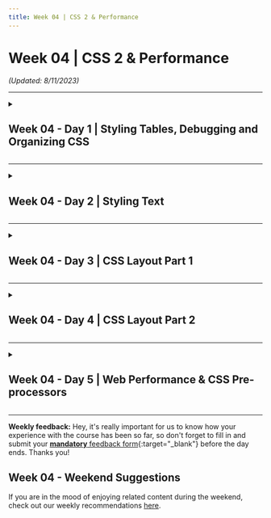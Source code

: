 ```yaml
---
title: Week 04 | CSS 2 & Performance
---
```


<h1 id="{{ Week 04-CSS 2 & Performance | slugify }}">
  <span class="week-prefix">Week 04 |</span> CSS 2 & Performance
</h1>

_(Updated: 8/11/2023)_

---

<!-- Week 04 - Day 1 | Styling Tables, Debugging and Organizing CSS -->
<details markdown="1">
  <summary>
    <h2>
      <span class="summary-day">Week 04 - Day 1</span> | Styling Tables, Debugging and Organizing CSS</h2>
  </summary>

### Schedule

  - [Study](#study-plan)

### Study Plan

> **Important**
> As you'll notice, after finishing an MDN article, there are suggestions on what to study next.
> We strongly advise you to ignore this part and follow our curriculum's flow that you'll find on this document.

  - [Read: **Styling tables**](https://developer.mozilla.org/en-US/docs/Learn/CSS/Building_blocks/Styling_tables){:target="_blank"}
    - Level: Beginner

  - [Read: **Debugging CSS**](https://developer.mozilla.org/en-US/docs/Learn/CSS/Building_blocks/Debugging_CSS){:target="_blank"}
    - Level: Beginner

  - [Read: **Organizing your CSS**](https://developer.mozilla.org/en-US/docs/Learn/CSS/Building_blocks/Organizing){:target="_blank"}
    - Level: Beginner

<!-- Summary -->

### Exercises

  - Create a file named `azure_table.html` and try to recreate the table below using your HTML and CSS skills.

  ![](assets/azure_table.jpg)

  - Create a file named `german_table.html` and try to recreate the table below using your HTML and CSS skills.

  ![](assets/german_table.jpg)

  - [MDN's Assessment: **Test your skills: Tables**](https://developer.mozilla.org/en-US/docs/Learn/CSS/Building_blocks/Tables_tasks){:target="_blank"}

  - [MDN's Assessment: **Fundamental CSS comprehension**](https://developer.mozilla.org/en-US/docs/Learn/CSS/Building_blocks/Fundamental_CSS_comprehension){:target="_blank"}

  **IMPORTANT:** Make sure to complete all the tasks found in the **daily Progress Sheet** and update the sheet accordingly. Once you've updated the sheet, don't forget to `commit` and `push`. The progress draft sheet for this day is: **/user/week04/progress/progress.draft.w04.d01.csv**

  You should **NEVER** update the `draft` sheets directly, but rather work on a copy of them according to the instructions [found here](../week01/resources/PROGRESS-WORKFLOW.md).


### Extra Resources

  - [MDN's Assessment: **Creating fancy letterheaded paper**](https://developer.mozilla.org/en-US/docs/Learn/CSS/Building_blocks/Creating_fancy_letterheaded_paper){:target="_blank"}

  - [MDN's Assessment: **A cool-looking box**](https://developer.mozilla.org/en-US/docs/Learn/CSS/Building_blocks/A_cool_looking_box){:target="_blank"}

<!-- Sources and Attributions -->
  
</details>

<hr class="mt-1">

<!-- Week 04 - Day 2 | Styling Text -->
<details markdown="1">
  <summary>
    <h2>
      <span class="summary-day">Week 04 - Day 2</span> | Styling Text</h2>
  </summary>

### Schedule

  - [Study](#study-plan-1)

### Study Plan

  > Inspirational quote of the day: How learning works.
  > 
  > **One fourth 1/4 from the teacher**
  > 
  > **One fourth 1/4 from your own intelligence**
  > 
  > **One fourth 1/4 from your classmates**
  > 
  > **One fourth 1/4 from time**



  ---



  With the basics of the CSS language covered, the next CSS topic for you to concentrate on is styling text — one of the most common things you'll do with CSS. Here we look at text styling fundamentals including setting font, boldness, italics, line and letter spacing, drop shadows, and other text features. We round off the module by looking at applying custom fonts to your page, and styling lists and links.

  - [Read : **Fundamental text and font styling**](https://developer.mozilla.org/en-US/docs/Learn/CSS/Styling_text/Fundamentals){:target="_blank"}
    - Level: Beginner

  - [Read : **Styling lists**](https://developer.mozilla.org/en-US/docs/Learn/CSS/Styling_text/Styling_lists){:target="_blank"}
    - Level: Beginner

  - [Read : **Styling links**](https://developer.mozilla.org/en-US/docs/Learn/CSS/Styling_text/Styling_links){:target="_blank"}
    - Level: Beginner

  - [Read : **Web fonts**](https://developer.mozilla.org/en-US/docs/Learn/CSS/Styling_text/Web_fonts){:target="_blank"}
    - Level: Beginner

<!-- Summary -->

### Exercises

  - [MDN's Assessment: **Typesetting a community school homepage**](https://developer.mozilla.org/en-US/docs/Learn/CSS/Styling_text/Typesetting_a_homepage){:target="_blank"}

  **IMPORTANT:** Make sure to complete all the tasks found in the **daily Progress Sheet** and update the sheet accordingly. Once you've updated the sheet, don't forget to `commit` and `push`. The progress draft sheet for this day is: **/user/week04/progress/progress.draft.w04.d02.csv**

  You should **NEVER** update the `draft` sheets directly, but rather work on a copy of them according to the instructions [found here](../week01/resources/PROGRESS-WORKFLOW.md).


<!-- Extra Resources -->

<!-- Sources and Attributions -->
  
</details>

<hr class="mt-1">

<!-- Week 04 - Day 3 | CSS Layout Part 1 -->
<details markdown="1">
  <summary>
    <h2>
      <span class="summary-day">Week 04 - Day 3</span> | CSS Layout Part 1</h2>
  </summary>

### Schedule

  - [Study](#study-plan-2)

### Study Plan

  - [Read: **Introduction to CSS layout**](https://developer.mozilla.org/en-US/docs/Learn/CSS/CSS_layout/Introduction){:target="_blank"}
    - **Level:** Beginner

  - [Read: **Normal Flow**](https://developer.mozilla.org/en-US/docs/Learn/CSS/CSS_layout/Normal_Flow){:target="_blank"}
    - **Level:** Beginner

  - [Read: **Positioning**](https://developer.mozilla.org/en-US/docs/Learn/CSS/CSS_layout/Positioning){:target="_blank"}
    - **Level:** Beginner

  - [Complete the interactive **Learn Flexbox** tutorial](https://scrimba.com/learn/flexbox){:target="_blank"}
    - **Level:** Beginner
    - **Duration:** 1h
    - **Tip:** You can bookmark this [**really neat visual guide**](https://www.samanthaming.com/flexbox30/){:target="_blank"} to Flexbox and use it to quickly see a description and a visual overview of each property. If you find this useful, please don't forget to [star the repo](https://github.com/samanthaming/Flexbox30){:target="_blank"}.

  - Learn about the [**CSS Flexbox debugging tools**](https://www.youtube.com/watch?v=J5n2aS37rpE) available in Google Chrome that will help you work with Flexbox and debug any related issues more easily.
    - **Level:** Beginner
    - **Duration:** 4min

  > **Reminder:** If it feels too much at this point, don't worry. It takes time, lots and lots of practice and constantly going back to the concepts again and again in order to build confidence and become comfortable with the multitude of Flexbox properties. 



<!-- Summary -->

### Exercises

  - [MDN's Assessment: **Test your skills: Positioning**](https://developer.mozilla.org/en-US/docs/Learn/CSS/CSS_layout/Position_skills){:target="_blank"}

  - [Play: **Flexbox Defense**](http://flexboxdefense.com/){:target="_blank"}
    - Tower Defense with a twist: all towers must be positioned with CSS Flexbox.
    - Level: Beginner

  - [Play: **Flexbox Froggy**](https://flexboxfroggy.com/){:target="_blank"}
    - A game for learning CSS flexbox called Flexbox Froggy. The goal of the game is to help the frogs get to their lily pads by writing CSS code. See if you can beat all the levels!
    - Level: Beginner, Intermediate, Expert (check settings at the bottom of the page)
    - Lots of languages available, but we suggest playing it in English.

  - [MDN's Assessment: **Test your skills: Flexbox**](https://developer.mozilla.org/en-US/docs/Learn/CSS/CSS_layout/Flexbox_skills){:target="_blank"}

  As for the Flexbox Defense(1) and Flexbox Froggy(2), if you've  enjoyed the experience and it has helped you learn something, do not forget to star (⭐) the repos ([1](https://github.com/channingallen/tower-defense){:target="_blank"} & [2](https://github.com/thomaspark/flexboxfroggy){:target="_blank"}) of these awesome games!

  **IMPORTANT:** Make sure to complete all the tasks found in the **daily Progress Sheet** and update the sheet accordingly. Once you've updated the sheet, don't forget to `commit` and `push`. The progress draft sheet for this day is: **/user/week04/progress/progress.draft.w04.d03.csv**

  You should **NEVER** update the `draft` sheets directly, but rather work on a copy of them according to the instructions [found here](../week01/resources/PROGRESS-WORKFLOW.md).


### Extra Resources

  - [**A Complete Guide to Flexbox**](https://css-tricks.com/snippets/css/a-guide-to-flexbox/){:target="_blank"} _(You **definitely** need to bookmark this page if you want to master Flexbox)_ 

  - [Read the MDN **Flexbox** documentation](https://developer.mozilla.org/en-US/docs/Learn/CSS/CSS_layout/Flexbox){:target="_blank"}
    - **Level:** Beginner

### Sources and Attributions

  - [Flexbox Defense](https://github.com/channingallen/tower-defense){:target="_blank"} 
  - [Flexbox Froggy](https://github.com/thomaspark/flexboxfroggy){:target="_blank"}

  
</details>

<hr class="mt-1">

<!-- Week 04 - Day 4 | CSS Layout Part 2 -->
<details markdown="1">
  <summary>
    <h2>
      <span class="summary-day">Week 04 - Day 4</span> | CSS Layout Part 2</h2>
  </summary>

### Schedule

  - [Study](#study-plan-3)

### Study Plan

  - [Read: **Responsive Design**](https://developer.mozilla.org/en-US/docs/Learn/CSS/CSS_layout/Responsive_Design){:target="_blank"}
    - Level: Beginner

  - [Read: **Beginner's guide to media queries**](https://developer.mozilla.org/en-US/docs/Learn/CSS/CSS_layout/Media_queries){:target="_blank"}
    - Level: Beginner

  - [Read: **Legacy layout methods**](https://developer.mozilla.org/en-US/docs/Learn/CSS/CSS_layout/Legacy_Layout_Methods){:target="_blank"}
    - Level: Beginner

  - [Read: **Supporting older browsers**](https://developer.mozilla.org/en-US/docs/Learn/CSS/CSS_layout/Supporting_Older_Browsers){:target="_blank"}
    - Level: Beginner

<!-- Summary -->

### Exercises

  - [MDN's Assessment: **Test your skills: Responsive web design and media queries**](https://developer.mozilla.org/en-US/docs/Learn/CSS/CSS_layout/rwd_skills){:target="_blank"}

  **IMPORTANT:** Make sure to complete all the tasks found in the **daily Progress Sheet** and update the sheet accordingly. Once you've updated the sheet, don't forget to `commit` and `push`. The progress draft sheet for this day is: **/user/week04/progress/progress.draft.w04.d04.csv**

  You should **NEVER** update the `draft` sheets directly, but rather work on a copy of them according to the instructions [found here](../week01/resources/PROGRESS-WORKFLOW.md).


### Extra Resources

  - [MDN's Assessment: **Fundamental layout comprehension**](https://developer.mozilla.org/en-US/docs/Learn/CSS/CSS_layout/Fundamental_Layout_Comprehension){:target="_blank"}

  - [**Conquering Responsive Layouts**](https://courses.kevinpowell.co/conquering-responsive-layouts): a free, 21-day challenge to learn all about responsive designs with the master of CSS Kevin Powell.

<!-- Sources and Attributions -->
  
</details>

<hr class="mt-1">

<!-- Week 04 - Day 5 | Web Performance & CSS Pre-processors -->
<details markdown="1">
  <summary>
    <h2>
      <span class="summary-day">Week 04 - Day 5</span> | Web Performance & CSS Pre-processors</h2>
  </summary>

### Schedule

  - [Study](#study-plan-4)

### Study Plan

  - [Read: **The "why" of web performance**](https://developer.mozilla.org/en-US/docs/Learn/Performance/why_web_performance){:target="_blank"}
    - Level: Beginner

  - [Read: **What is web performance?**](https://developer.mozilla.org/en-US/docs/Learn/Performance/What_is_web_performance){:target="_blank"}
    - Level: Beginner

  ![](./assets/panda-waving-2x.png)

  - **TIP:** let's bookmark and use a really useful tool that will our compress images, cutting down their size oftentimes to more than 50% thus improving the loading times of our web pages. Find an old (group?) project, drag and drop all the images into the [**TinyPNG**](https://tinypng.com/){:target="_blank"} page, then download the compressed version and compare the difference in size and loading times. Keep in mind, that **TinyPNG** can compress all sorts of images types, not just `.png`.

  - [Read: **Perceived performance**](https://developer.mozilla.org/en-US/docs/Learn/Performance/Perceived_performance){:target="_blank"}
    - Level: Beginner

  - [Watch: **CSS Preprocessors**](https://www.youtube.com/watch?v=PJkWbezpHpE){:target="_blank"} to learn about an important Frontend family of tools called **CSS Preprocessors** such as LESS, SASS, Stylus, etc.
    - **Description:** In this video we look at the wonderful world of CSS Preprocessors and a few of the awesome things that you can do with CSS Preprocessors, and look at a few of the more popular ones; LESS, Sass (SCSS), and Stylus.
    - **Duration:** 12min
    - **Notes:** if you are wondering about the vendor prefixes mentioned in the video _(-webkit, -moz, etc.)_, make sure to check out the [related MDN article](https://developer.mozilla.org/en-US/docs/Glossary/Vendor_Prefix).

  - Let's add a powerful tool to our Web Dev toolset before moving on: install the [**Live Sass Compiler VSCode Extension**](https://marketplace.visualstudio.com/items?itemName=ritwickdey.live-sass){:target="_blank"}

  - Now watch the [**Learn Sass In 20 Minutes**](https://www.youtube.com/watch?v=Zz6eOVaaelI){:target="_blank"} video and code along in SASS!
    - **Duration:** 20min

<!-- Summary -->

### Exercises

  There a lot of tools that can help a web developer check how good the performance of a website is. One of the best out there, and open source, is **Google Lighthouse**. Check the video below that covers the absolute basics of this simple but helpful tool

  [Watch: **What Is Google Lighthouse and How to Use It?**](https://www.youtube.com/watch?v=VyaHwvPWuZU){:target="_blank"}

  After watching the video, it's time to give it a go by following these steps:

  <!-- TODO: Replace week01 + exercises-3 with dynamic links. There should be no references to particular Weeks or Days inside the Modules content -->


  - Head over to your GitHub Page where your solution from [the **Styling the world’s first website** exercise](/WDX-180/curriculum/week01/index.html#exercises-3){:target="_blank"} is published.
    - If you have not completed this exercise, now it's time to do so!
    <!-- TODO: Same as above. Replace references to weeks and days. -->
    - If you followed correctly the instructions provided you can find your solution following this link `https://<GITHUB_USERNAME>.github.io/WDX-180/user/week01/exercises/day04/cern/index.html` by replacing `<GITHUB_USERNAME>` with your username.
  - While on this page, open Lighthouse, in any way you prefer (we're suggesting using the Chrome Dev Tools), and initiate a report for `Desktop` device by checking the following categories: `Performance`, `Accessibility`, `Best Practices`, `SEO`.
  - After the report is finished, check thoroughly what changes can be made to increase the score in any of the 4 categories, and try to improve your site's performance as much as possible!

  The goal is to have a score on all categories over 90. **Let's start analyzing this webpage**!

  **IMPORTANT:** Make sure to complete all the tasks found in the **daily Progress Sheet** and update the sheet accordingly. Once you've updated the sheet, don't forget to `commit` and `push`. The progress draft sheet for this day is: **/user/week04/progress/progress.draft.w04.d05.csv**

  You should **NEVER** update the `draft` sheets directly, but rather work on a copy of them according to the instructions [found here](../week01/resources/PROGRESS-WORKFLOW.md).


<!-- Extra Resources -->

<!-- Sources and Attributions -->
  
</details>


<hr class="mt-1">

**Weekly feedback:** Hey, it's really important for us to know how your experience with the course has been so far, so don't forget to fill in and submit your [**mandatory** feedback form](https://forms.gle/S6Zg3bbS2uuwsSZF9){:target="_blank"} before the day ends. Thanks you!

## Week 04 - Weekend Suggestions

If you are in the mood of enjoying related content during the weekend, check out our weekly recommendations [here](WEEKEND.md).
